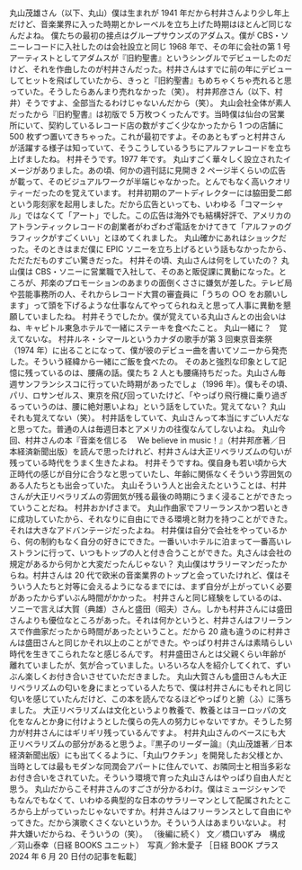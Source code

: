 ###

丸山茂雄さん（以下、丸山）僕は生まれが 1941 年だから村井さんより少し年上だけど、音楽業界に入った時期とかレーベルを立ち上げた時期はほとんど同じなんだよね。
僕たちの最初の接点はグループサウンズのアダムス。僕が CBS・ソニーレコードに入社したのは会社設立と同じ 1968 年で、その年に会社の第 1 号アーティストとしてアダムスが『旧約聖書』というシングルでデビューしたのだけど、それを作曲したのが村井さんだった。村井さんはすでに前の年にデビューしてヒットを飛ばしていたから、きっと『旧約聖書』もめちゃくちゃ売れると思っていた。そうしたらあんまり売れなかった（笑）。
村井邦彦さん（以下、村井）そうですよ、全部当たるわけじゃないんだから（笑）。
丸山会社全体が素人だったから『旧約聖書』は初版で 5 万枚つくったんです。当時僕は仙台の営業所にいて、契約しているレコード店の数がすごく少なかったから 1 つの店舗に 500 枚ずつ置いてきちゃった。これが最初ですよ。そのあともずっと村井さんが活躍する様子は知っていて、そうこうしているうちにアルファレコードを立ち上げましたね。
村井そうです。1977 年です。
丸山すごく華々しく設立されたイメージがありました。あの頃、何かの週刊誌に見開き 2 ページ半くらいの広告が載って、そのビジュアルワークが半端じゃなかった。とんでもなく高いクオリティーだったのを覚えています。
村井初期のアートディレクターには脇田愛二郎という彫刻家を起用しました。だから広告といっても、いわゆる「コマーシャル」ではなくて「アート」でした。この広告は海外でも結構好評で、アメリカのアトランティックレコードの創業者がわざわざ電話をかけてきて「アルファのグラフィックがすごくいい」とほめてくれました。
丸山確かにあれはショックだった。そのときはまだ僕に EPIC ソニーを立ち上げるという話もなかったから、ただただものすごい驚きだった。
村井その頃、丸山さんは何をしていたの？
丸山僕は CBS・ソニーに営業職で入社して、そのあと販促課に異動になった。ところが、邦楽のプロモーションのあまりの面倒くささに嫌気が差した。テレビ局や芸能事務所の人、それからレコード大賞の審査員に「うちの ○○ をお願いします」って頭を下げるような仕事なんてやってられねえと思って人事に異動を懇願していましたね。
村井そうでしたか。僕が覚えている丸山さんとの出会いはね、キャピトル東急ホテルで一緒にステーキを食べたこと。
丸山一緒に？　覚えてないな。
村井ルネ・シマールというカナダの歌手が第 3 回東京音楽祭（1974 年）に出ることになって、僕が彼のデビュー曲を書いてソニーから発売した。そういう経緯から一緒にご飯を食べたの。
そのあと強烈な印象として記憶に残っているのは、腰痛の話。僕たち 2 人とも腰痛持ちだった。丸山さん毎週サンフランシスコに行っていた時期があったでしょ（1996 年）。僕もその頃、パリ、ロサンゼルス、東京を飛び回っていたけど、「やっぱり飛行機に乗り過ぎるっていうのは、腰に絶対悪いよね」という話をしていた。覚えてない？
丸山それも覚えてない（笑）。
村井話をしていて、丸山さんって本当にすごい人だなと思ってた。普通の人は毎週日本とアメリカの往復なんてしないよね。
丸山今回、村井さんの本『音楽を信じる　 We believe in music！』（村井邦彦著／日本経済新聞出版）を読んで思ったけれど、村井さんは大正リベラリズムの匂いが残っている時代をうまく生きたよね。
村井そうですね。僕自身も若い頃から大正時代の感じが自分に合うなと思っていたし、年齢に関係なくそういう雰囲気のある人たちとも出会っていた。
丸山そういう人と出会えたということは、村井さんが大正リベラリズムの雰囲気が残る最後の時期にうまく浸ることができたっていうことだね。
村井おかげさまで。
丸山作曲家でフリーランスかつ若いときに成功していたから、それなりに自由にできる環境と財力を持つことができた。それは大きなアドバンテージだったよね。
村井僕は自分で会社をやっているから、何の制約もなく自分の好きにできた。一番いいホテルに泊まって一番高いレストランに行って、いつもトップの人と付き合うことができた。丸さんは会社の規定があるから何かと大変だったんじゃない？
丸山僕はサラリーマンだったからね。村井さんは 20 代で欧米の音楽業界のトップと会っていたけれど、僕はそういう人たちと対等に会えるようになるまでには、まず自分が上がっていく必要があったからずいぶん時間がかかった。
村井さんと同じ経験をしているのは、ソニーで言えば大賀（典雄）さんと盛田（昭夫）さん。しかも村井さんには盛田さんよりも優位なところがあった。それは何かというと、村井さんはフリーランスで作曲家だったから時間があったということ。だから 20 歳も違うのに村井さんは盛田さんと同じかそれ以上のことができた。やっぱり村井さんは素晴らしい時代を生きてこられたなと感じるんです。
村井盛田さんとは父親くらい年齢が離れていましたが、気が合っていました。いろいろな人を紹介してくれて、ずいぶん楽しくお付き合いさせていただきました。
丸山大賀さんも盛田さんも大正リベラリズムの匂いを身にまとっている人たちで、僕は村井さんにもそれと同じ匂いを感じていたんだけど、この本を読んでなるほどやっぱりと腑（ふ）に落ちました。
大正リベラリズムは文化というより教養で、教養とはヨーロッパの文化をなんとか身に付けようとした僕らの先人の努力じゃないですか。そうした努力が村井さんにはギリギリ残っているんですよ。
村井丸山さんのベースにも大正リベラリズムの部分があると思うよ。『黒子のリーダー論』（丸山茂雄著／日本経済新聞出版）にも出てくるように、「丸山ワクチン」を開発したお父様とか、当時としては最もモダンな同潤会アパートに住んでいて、お隣同士と相当多彩なお付き合いをされていた。そういう環境で育った丸山さんはやっぱり自由人だと思う。
丸山だからこそ村井さんのすごさが分かるわけ。僕はミュージシャンでもなんでもなくて、いわゆる典型的な日本のサラリーマンとして配属されたところから上がっていったじゃないですか。村井さんはフリーランスとして自由にやってきた。だから演歌くさくないというか。そういう人はあまりいないよ。
村井大嫌いだからね、そういうの（笑）。
（後編に続く）
文／橋口いずみ　構成／苅山泰幸（日経 BOOKS ユニット）　写真／鈴木愛子
［日経 BOOK プラス 2024 年 6 月 20 日付の記事を転載］
